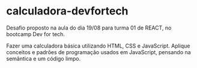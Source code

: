 # calculadora-devfortech
Desafio proposto na aula do dia 19/08 para turma 01 de REACT, no bootcamp Dev for tech.

Fazer  uma  calculadora  básica  utilizando  HTML,  CSS  e 
JavaScript. Aplique  conceitos  e  padrões  de  programação  usados  em 
JavaScript, pensando na semântica e um código limpo.
